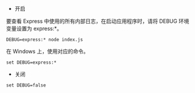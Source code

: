 
- 开启

要查看 Express 中使用的所有内部日志，在启动应用程序时，请将 DEBUG 环境变量设置为 express:*。

`DEBUG=express:* node index.js`

 在 Windows 上，使用对应的命令。


`set DEBUG=express:*`

- 关闭

`set DEBUG=false`